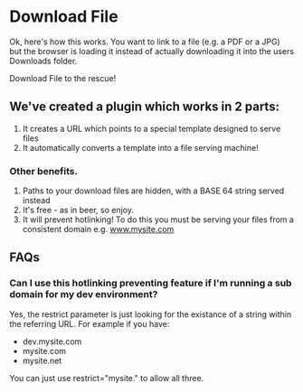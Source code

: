 # Download File

Ok, here's how this works. You want to link to a file (e.g. a PDF or a JPG) but the browser is loading it instead of actually downloading it into the users Downloads folder.

Download File to the rescue!

## We've created a plugin which works in 2 parts:

1. It creates a URL which points to a special template designed to serve files
2. It automatically converts a template into a file serving machine!

### Other benefits.

1. Paths to your download files are hidden, with a BASE 64 string served instead
2. It's free - as in beer, so enjoy.
3. It will prevent hotlinking! To do this you must be serving your files from a consistent domain e.g. www.mysite.com

## FAQs

### Can I use this hotlinking preventing feature if I'm running a sub domain for my dev environment?

Yes, the restrict parameter is just looking for the existance of a string within the referring URL. For example
if you have:

- dev.mysite.com
- mysite.com
- mysite.net

You can just use restrict="mysite." to allow all three.
